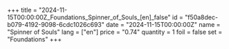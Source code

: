 +++
title = "2024-11-15T00:00:00Z_Foundations_Spinner_of_Souls_[en]_false"
id = "f50a8dec-b079-4192-9098-6cdc1026c693"
date = "2024-11-15T00:00:00Z"
name = "Spinner of Souls"
lang = ["en"]
price = "0.74"
quantity = 1
foil = false
set = "Foundations"
+++
